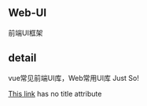 ## Web-UI
前端UI框架
## detail
vue常见前端UI库，Web常用UI库
Just So!

[This link](http://example.net/) has no title attribute


